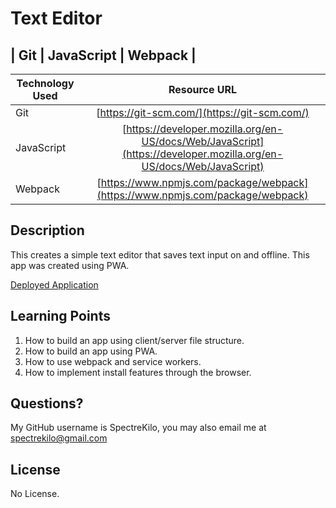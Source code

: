 # Text Editor

## | Git | JavaScript | Webpack |

| Technology Used         | Resource URL           | 
| ------------- |:-------------:|  
| Git | [https://git-scm.com/](https://git-scm.com/)     |    
| JavaScript | [https://developer.mozilla.org/en-US/docs/Web/JavaScript](https://developer.mozilla.org/en-US/docs/Web/JavaScript)  |
| Webpack | [https://www.npmjs.com/package/webpack](https://www.npmjs.com/package/webpack)     |    




## Description 
This creates a simple text editor that saves text input on and offline. This app was created using PWA. 

[Deployed Application](https://texteditorpwajh.herokuapp.com/)




## Learning Points 
1. How to build an app using client/server file structure.
2. How to build an app using PWA.
3. How to use webpack and service workers.
4. How to implement install features through the browser.



## Questions?
My GitHub username is SpectreKilo, you may also email me at spectrekilo@gmail.com



## License

No License.